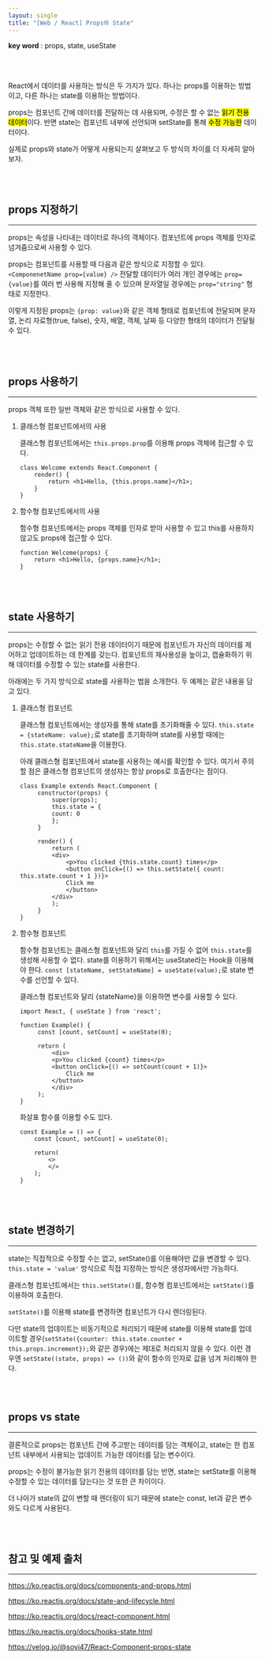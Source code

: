 ```yaml
---
layout: single
title: "[Web / React] Props와 State"
---
```


**key word** : props, state, useState

<br><br>

React에서 데이터를 사용하는 방식은 두 가지가 있다. 하나는 props를 이용하는 방법이고, 다른 하나는 state를 이용하는 방법이다.

props는 컴포넌트 간에 데이터를 전달하는 데 사용되며, 수정은 할 수 없는 <mark>읽기 전용 데이터</mark>이다. 반면 state는 컴포넌트 내부에 선언되며 setState를 통해 <mark>수정 가능한</mark> 데이터이다.

실제로 props와 state가 어떻게 사용되는지 살펴보고 두 방식의 차이를 더 자세히 알아보자.

<br><br>

## props 지정하기

---

props는 속성을 나타내는 데이터로 하나의 객체이다. 컴포넌트에 props 객체를 인자로 넘겨줌으로써 사용할 수 있다.

props는 컴포넌트를 사용할 때 다음과 같은 방식으로 지정할 수 있다.
`<ComponenetName prop={value} />`
전달할 데이터가 여러 개인 경우에는 `prop={value}`를 여러 번 사용해 지정해 줄 수 있으며 문자열일 경우에는 `prop="string"` 형태로 지정한다.

이렇게 지정된 props는 `{prop: value}`와 같은 객체 형태로 컴포넌트에 전달되며 문자열, 논리 자료형(true, false), 숫자, 배열, 객체, 날짜 등 다양한 형태의 데이터가 전달될 수 있다.

<br><br>

## props 사용하기

---

props 객체 또한 일반 객체와 같은 방식으로 사용할 수 있다.

1. 클래스형 컴포넌트에서의 사용

   클래스형 컴포넌트에서는 `this.props.prop`를 이용해 props 객체에 접근할 수 있다.

   ```
   class Welcome extends React.Component {
       render() {
           return <h1>Hello, {this.props.name}</h1>;
       }
   }
   ```

2. 함수형 컴포넌트에서의 사용

   함수형 컴포넌트에서는 props 객체를 인자로 받아 사용할 수 있고 this를 사용하지 않고도 props에 접근할 수 있다.

   ```
   function Welcome(props) {
       return <h1>Hello, {props.name}</h1>;
   }
   ```

<br><br>

## state 사용하기

---

props는 수정할 수 없는 읽기 전용 데이터이기 때문에 컴포넌트가 자신의 데이터를 제어하고 업데이트하는 데 한계를 갖는다. 컴포넌트의 재사용성을 높이고, 캡슐화하기 위해 데이터를 수정할 수 있는 state를 사용한다.

아래에는 두 가지 방식으로 state를 사용하는 법을 소개한다. 두 예제는 같은 내용을 담고 있다.

1. 클래스형 컴포넌트

   클래스형 컴포넌트에서는 생성자를 통해 state를 초기화해줄 수 있다. `this.state = {stateName: value};`로 state를 초기화하며 state를 사용할 때에는 `this.state.stateName`을 이용한다.

   아래 클래스형 컴포넌트에서 state를 사용하는 예시를 확인할 수 있다. 여기서 주의할 점은 클래스형 컴포넌트의 생성자는 항상 props로 호출한다는 점이다.

   ```
   class Example extends React.Component {
        constructor(props) {
            super(props);
            this.state = {
            count: 0
            };
        }

        render() {
            return (
            <div>
                <p>You clicked {this.state.count} times</p>
                <button onClick={() => this.setState({ count: this.state.count + 1 })}>
                Click me
                </button>
            </div>
            );
        }
   }
   ```

2. 함수형 컴포넌트

   함수형 컴포넌트는 클래스형 컴포넌트와 달리 `this`를 가질 수 없어 `this.state`를 생성해 사용할 수 없다. state를 이용하기 위해서는 useState라는 Hook을 이용해야 한다. `const [stateName, setStateName] = useState(value);`로 state 변수를 선언할 수 있다.

   클래스형 컴포넌트와 달리 {stateName}을 이용하면 변수를 사용할 수 있다.

   ```
   import React, { useState } from 'react';

   function Example() {
        const [count, setCount] = useState(0);

        return (
            <div>
            <p>You clicked {count} times</p>
            <button onClick={() => setCount(count + 1)}>
                Click me
            </button>
            </div>
        );
   }
   ```

   화살표 함수를 이용할 수도 있다.

   ```
   const Example = () => {
       const [count, setCount] = useState(0);

       return(
           <>
           </>
       );
   }
   ```

<br><br>

## state 변경하기

---

state는 직접적으로 수정할 수는 없고, setState()를 이용해야만 값을 변경할 수 있다.
`this.state = 'value'` 방식으로 직접 지정하는 방식은 생성자에서만 가능하다.

클래스형 컴포넌트에서는 `this.setState()`를, 함수형 컴포넌트에서는 `setState()`를 이용하여 호출한다.

`setState()`를 이용해 state를 변경하면 컴포넌트가 다시 렌더링된다.

다만 state의 업데이트는 비동기적으로 처리되기 때문에 state를 이용해 state를 업데이트할 경우(`setState({counter: this.state.counter + this.props.increment});`와 같은 경우)에는 제대로 처리되지 않을 수 있다. 이런 경우엔 `setState((state, props) => ())`와 같이 함수의 인자로 값을 넘겨 처리해야 한다.

<br><br>

## props vs state

---

결론적으로 props는 컴포넌트 간에 주고받는 데이터를 담는 객체이고, state는 한 컴포넌트 내부에서 사용되는 업데이트 가능한 데이터를 담는 변수이다.

props는 수정이 불가능한 읽기 전용의 데이터를 담는 반면, state는 setState를 이용해 수정할 수 있는 데이터를 담는다는 것 또한 큰 차이이다.

더 나아가 state의 값이 변할 때 렌더링이 되기 때문에 state는 const, let과 같은 변수와도 다르게 사용된다.

<br><br>

## 참고 및 예제 출처

---

https://ko.reactjs.org/docs/components-and-props.html

https://ko.reactjs.org/docs/state-and-lifecycle.html

https://ko.reactjs.org/docs/react-component.html

https://ko.reactjs.org/docs/hooks-state.html

https://velog.io/@soyi47/React-Component-props-state
